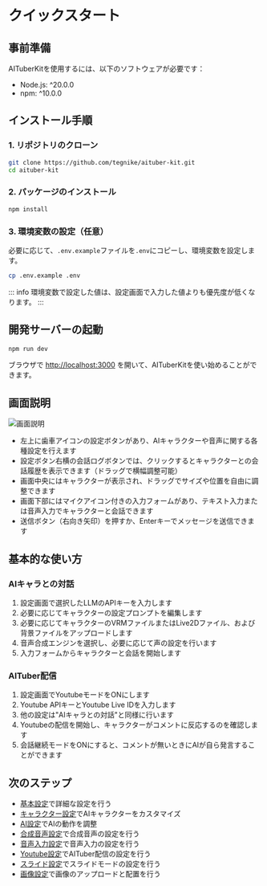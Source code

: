 # クイックスタート

## 事前準備

AITuberKitを使用するには、以下のソフトウェアが必要です：

- Node.js: ^20.0.0
- npm: ^10.0.0

## インストール手順

### 1. リポジトリのクローン

```bash
git clone https://github.com/tegnike/aituber-kit.git
cd aituber-kit
```

### 2. パッケージのインストール

```bash
npm install
```

### 3. 環境変数の設定（任意）

必要に応じて、`.env.example`ファイルを`.env`にコピーし、環境変数を設定します。

```bash
cp .env.example .env
```

::: info
環境変数で設定した値は、設定画面で入力した値よりも優先度が低くなります。
:::

## 開発サーバーの起動

```bash
npm run dev
```

ブラウザで [http://localhost:3000](http://localhost:3000) を開いて、AITuberKitを使い始めることができます。

## 画面説明

![画面説明](/images/quickstart_cm3w4.png)

- 左上に歯車アイコンの設定ボタンがあり、AIキャラクターや音声に関する各種設定を行えます
- 設定ボタン右横の会話ログボタンでは、クリックするとキャラクターとの会話履歴を表示できます（ドラッグで横幅調整可能）
- 画面中央にはキャラクターが表示され、ドラッグでサイズや位置を自由に調整できます
- 画面下部にはマイクアイコン付きの入力フォームがあり、テキスト入力または音声入力でキャラクターと会話できます
- 送信ボタン（右向き矢印）を押すか、Enterキーでメッセージを送信できます

## 基本的な使い方

### AIキャラとの対話

1. 設定画面で選択したLLMのAPIキーを入力します
2. 必要に応じてキャラクターの設定プロンプトを編集します
3. 必要に応じてキャラクターのVRMファイルまたはLive2Dファイル、および背景ファイルをアップロードします
4. 音声合成エンジンを選択し、必要に応じて声の設定を行います
5. 入力フォームからキャラクターと会話を開始します

### AITuber配信

1. 設定画面でYoutubeモードをONにします
2. Youtube APIキーとYoutube Live IDを入力します
3. 他の設定は"AIキャラとの対話"と同様に行います
4. Youtubeの配信を開始し、キャラクターがコメントに反応するのを確認します
5. 会話継続モードをONにすると、コメントが無いときにAIが自ら発言することができます

## 次のステップ

- [基本設定](/guide/basic-settings)で詳細な設定を行う
- [キャラクター設定](/guide/character/common)でAIキャラクターをカスタマイズ
- [AI設定](/guide/ai/common)でAIの動作を調整
- [合成音声設定](/guide/voice-settings)で合成音声の設定を行う
- [音声入力設定](/guide/speech-input-settings)で音声入力の設定を行う
- [Youtube設定](/guide/youtube-settings)でAITuber配信の設定を行う
- [スライド設定](/guide/slide-settings)でスライドモードの設定を行う
- [画像設定](/guide/image-settings)で画像のアップロードと配置を行う